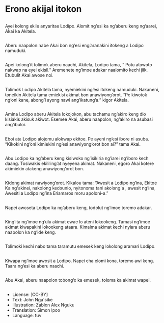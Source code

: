 # Erono akijal itokon

##
Ayei kolong ekile anyaritae
Lodipo.
Alomit ng’esi ka ng’aberu keng
ng’aarei, Akai ka Akitela.

##
Aberu naapolon nabe Akai bon
ng’esi eng’aranakini itokeng a
Lodipo namuduki.

##
Apei kolong’it tolimok aberu
naachi, Akitela, Lodipo tama, “
Potu atowoto nakwap na eyei
ekisil.”
Aremenete ng’imoe adakar
naalomito kechi jiik. Etubulit
Akai awose noi.

##
Tolimok Lodipo Akitela tama,
nyemiekini ng’esi itokeng
namuduki.
Nakaneni, toneikin Akitela tama
emiekisi akimat bon
anawiyong’orot.
“Pe kiwotok ng’oni kane,
abong’i ayong nawi
ang’ikatung’a.” kigor Akitela.

##
Amina Lodipo aberu Akitela
lokojokon, abu tachamu
ng’akiro keng dio kisiakis akisuk
akiwot.
Esemee Akai, aberu naapolon,
ng’akiro na asubasi ang’ibuloi.

##
Eboi ata Lodipo alojomu
alokwap ekitoe.
Pe ayeni ng’esi ibore ni asuba.
“Kikokini ng’oni kimiekini ng’esi
anawiyong’orot bon ai?” tama
Akai.

##
Abu Lodipo ka ng’aberu keng
kisiwoko ng’isikiria ng’iarei
ng’iboro kech daang.
Tosiwakis ekililing’at nyeyena
akimat.
Nakaneni, egoro Akai kotere
akimiekin atakeng
anawiyong’orot bon.

##
Kidong akimat nawiyong’orot.
Kikalou tama:
“Awesit a Lodipo ng’ina, Ekitoe Ka ng'akinei,
nakolong kedounio, nyitonoma tani akolong'a , awesit
ng’ina, Awesiti a Lodipo ng’ina Eriamaros moru apoloni-a.”

##
Napei awoseta Lodipo ka
ng’aberu keng, todolut ng’imoe
toremo adakar.

##
King’ita ng’imoe ng’ulu akimat
ewae lo ateni lokookeng.
Tamasi ng’imoe akimat
kiwapakini lokookeng ataara.
Kimaima akimat kechi nyiara
aberu naapolon ka ng’ide keng.

##
Tolimoki kechi nabo tama
taramutu emesek keng lokolong
aramari Lodipo.

##
Kiwapa ng’imoe awosit a
Lodipo.
Napei cha elomi kona, toremo
awi keng.
Taara ng’esi ka aberu naachi.

##
Abu Akai, aberu naapolon
tobong’o ka emesek, toloma ka
akimat wapei.

##
* License: [CC-BY]
* Text: John Nga'sike
* Illustration: Zablon Alex Nguku
* Translation: Simon Ipoo
* Language: tuv
